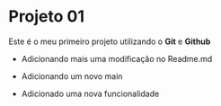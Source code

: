 # Projeto 01

Este é o meu primeiro projeto utilizando o **Git** e **Github**

- Adicionando mais uma modificação no Readme.md

- Adicionando um novo main

- Adicionado uma nova funcionalidade